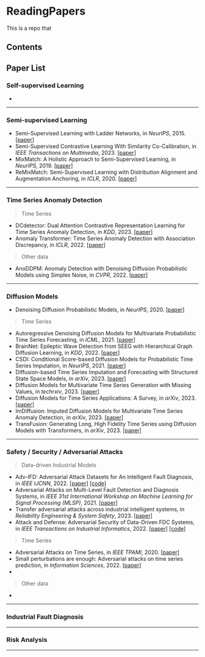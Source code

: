 # ReadingPapers

This is a repo that 

## Contents


## Paper List

### Self-supervised Learning
- 


----
### Semi-supervised Learning
- Semi-Supervised Learning with Ladder Networks, in *NeurIPS*, 2015. [\[paper\]](https://arxiv.org/abs/1507.02672)
- Semi-Supervised Contrastive Learning With Similarity Co-Calibration, in *IEEE  Transactions on Multimedia*, 2023. [\[paper\]](https://ieeexplore.ieee.org/document/9732218)
- MixMatch: A Holistic Approach to Semi-Supervised Learning, in *NeurIPS*, 2019. [\[paper\]](https://papers.nips.cc/paper_files/paper/2019/hash/1cd138d0499a68f4bb72bee04bbec2d7-Abstract.html)
- ReMixMatch: Semi-Supervised Learning with Distribution Alignment and Augmentation Anchoring, in *ICLR*, 2020. [\[paper\]](https://openreview.net/forum?id=HklkeR4KPB)

----
### Time Series Anomaly Detection
> Time Series
- DCdetector: Dual Attention Contrastive Representation Learning for Time Series Anomaly Detection, in *KDD*, 2023. [\[paper\]](https://arxiv.org/abs/2306.10347)
- Anomaly Transformer: Time Series Anomaly Detection with Association Discrepancy, in *ICLR*, 2022. [\[paper\]](https://arxiv.org/abs/2110.02642)

> Other data
- AnoDDPM: Anomaly Detection with Denoising Diffusion Probabilistic Models using Simplex Noise, in *CVPR*, 2022. [\[paper\]](https://ieeexplore.ieee.org/document/9857019) 

----
### Diffusion Models
- Denoising Diffusion Probabilistic Models, in *NeurIPS*, 2020. [\[paper\]](https://proceedings.neurips.cc/paper/2020/hash/4c5bcfec8584af0d967f1ab10179ca4b-Abstract.html)

> Time Series
- Autoregressive Denoising Diffusion Models for Multivariate Probabilistic Time Series Forecasting, in *ICML*, 2021. [\[paper\]](http://proceedings.mlr.press/v139/rasul21a/rasul21a.pdf)
- BrainNet: Epileptic Wave Detection from SEEG with Hierarchical Graph Diffusion Learning, in *KDD*, 2022. [\[paper\]](https://dl.acm.org/doi/10.1145/3534678.3539178)
- CSDI: Conditional Score-based Diffusion Models for Probabilistic Time Series Imputation, in *NeurIPS*, 2021. [\[paper\]](https://arxiv.org/abs/2107.03502)
- Diffusion-based Time Series Imputation and Forecasting with Structured State Space Models, in *arXiv*, 2023. [\[paper\]](https://arxiv.org/abs/2208.09399)
- Diffusion Models for Multivariate Time Series Generation with Missing Values, in *techrxiv*, 2023. [\[paper\]](https://www.techrxiv.org/articles/preprint/Diffusion_Models_for_Multivariate_Time_Series_Generation_with_Missing_Values/23674863)
- Diffusion Models for Time Series Applications: A Survey, in *arXiv*, 2023. [\[paper\]](https://arxiv.org/abs/2305.00624)
- ImDiffusion: Imputed Diffusion Models for Multivariate Time Series Anomaly Detection, in *arXiv*, 2023. [\[paper\]](https://arxiv.org/abs/2307.00754)
- TransFusion: Generating Long, High Fidelity Time Series using Diffusion Models with Transformers, in *arXiv*, 2023. [\[paper\]](https://arxiv.org/abs/2307.12667)


--- 
### Safety / Security / Adversarial Attacks
> Data-driven Industrial Models
- Adv-IFD: Adversarial Attack Datasets for An Intelligent Fault Diagnosis, in *IEEE IJCNN*, 2022. [\[paper\]](https://ieeexplore.ieee.org/document/9891963) [\[code\]](https://github.com/achyutmani/ADV-IFD)
- Adversarial Attacks on Multi-Level Fault Detection and Diagnosis Systems, in *IEEE 31st International Workshop on Machine Learning for Signal Processing (MLSP)*, 2021. [\[paper\]](https://ieeexplore.ieee.org/abstract/document/9596378/)
- Transfer adversarial attacks across industrial intelligent systems, in *Reliability Engineering & System Safety*, 2023. [\[paper\]](https://www.sciencedirect.com/science/article/abs/pii/S0951832023002132)
- Attack and Defense: Adversarial Security of Data-Driven FDC Systems, in *IEEE Transactions on Industrial Informatics*, 2022. [\[paper\]](https://ieeexplore.ieee.org/document/9852307) [\[code\]](https://github.com/JacobZhuo/Adversarial-Security-of-FDC)

> Time Series
- Adversarial Attacks on Time Series, in *IEEE TPAMI*, 2020. [\[paper\]](https://ieeexplore.ieee.org/stamp/stamp.jsp?arnumber=9063523)
- Small perturbations are enough: Adversarial attacks on time series prediction, in *Information Sciences*, 2022. [\[paper\]](https://www.sciencedirect.com/science/article/abs/pii/S0020025521011178)
- 

> Other data
- 
----
### Industrial Fault Diagnosis

----
### Risk Analysis

----
## 
